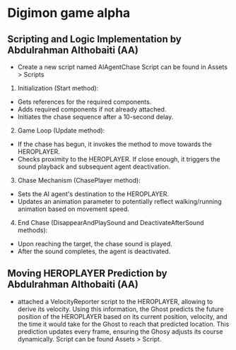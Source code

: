 # Digimon game alpha


## Scripting and Logic Implementation by Abdulrahman Althobaiti (AA)

- Create a new script named AIAgentChase Script can be found in Assets > Scripts 

1. Initialization (Start method):

- Gets references for the required components.
- Adds required components if not already attached.
- Initiates the chase sequence after a 10-second delay.

2. Game Loop (Update method):

- If the chase has begun, it invokes the method to move towards the HEROPLAYER.
- Checks proximity to the HEROPLAYER. If close enough, it triggers the sound playback and subsequent agent deactivation.

3. Chase Mechanism (ChasePlayer method):

- Sets the AI agent's destination to the HEROPLAYER.
- Updates an animation parameter to potentially reflect walking/running animation based on movement speed.

4. End Chase (DisappearAndPlaySound and DeactivateAfterSound methods):

- Upon reaching the target, the chase sound is played.
- After the sound completes, the agent is deactivated.


## Moving HEROPLAYER Prediction by Abdulrahman Althobaiti (AA)
- attached a VelocityReporter script to the HEROPLAYER, allowing to derive its velocity. Using this information, the Ghost predicts the future position of the HEROPLAYER based on its current position, velocity, and the time it would take for the Ghost to reach that predicted location. This prediction updates every frame, ensuring the Ghosy adjusts its course dynamically. Script can be found Assets > Script.
